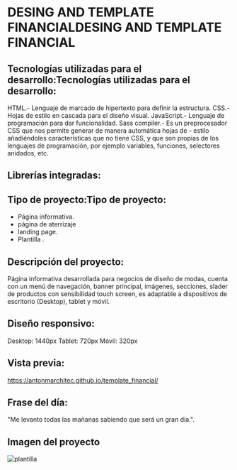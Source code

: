 # DESING AND TEMPLATE FINANCIALDESING AND TEMPLATE FINANCIAL
## Tecnologías utilizadas para el desarrollo:Tecnologías utilizadas para el desarrollo:
HTML.- Lenguaje de marcado de hipertexto para definir la estructura.
CSS.- Hojas de estilo en cascada para el diseño visual.
JavaScript.- Lenguaje de programación para dar funcionalidad.
Sass compiler.- Es un preprocesador CSS que nos permite generar de manera automática hojas de - estilo añadiéndoles características que no tiene CSS, y que son propias de los lenguajes de programación, por ejemplo variables, funciones, selectores anidados, etc.

## Librerías integradas:
## Tipo de proyecto:Tipo de proyecto:
- Página informativa.
- página de aterrizaje
- landing page.
- Plantilla .

## Descripción del proyecto:
Página informativa desarrollada para negocios de diseño de modas, cuenta con un menú de navegación, banner principal, imágenes, secciones, slader de productos con sensibilidad touch screen, es adaptable a dispositivos de escritorio (Desktop), tablet y móvil.

## Diseño responsivo:
Desktop: 1440px
Tablet: 720px
Móvil: 320px

## Vista previa:
https://antonmarchitec.github.io/template_financial/

## Frase del día:
"Me levanto todas las mañanas sabiendo que será un gran día.".

## Imagen del proyecto
![plantilla](https://user-images.githubusercontent.com/70084380/236655492-eab8370d-738e-4da9-a2f6-13ada9d11f26.jpg)